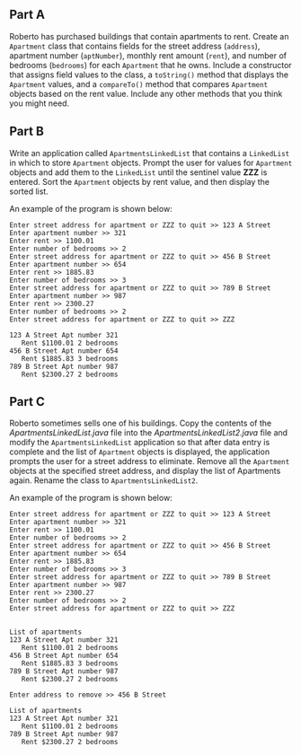 ## Part A
Roberto has purchased buildings that contain apartments to rent. Create an `Apartment` class that contains fields for the street address (`address`), apartment number (`aptNumber`), monthly rent amount (`rent`), and number of bedrooms (`bedrooms`) for each `Apartment` that he owns. Include a constructor that assigns field values to the class, a `toString()` method that displays the `Apartment` values, and a `compareTo()` method that compares `Apartment` objects based on the rent value. Include any other methods that you think you might need.


## Part B
Write an application called `ApartmentsLinkedList` that contains a `LinkedList` in which to store `Apartment` objects. Prompt the user for values for `Apartment` objects and add them to the `LinkedList` until the sentinel value **ZZZ** is entered. Sort the `Apartment` objects by rent value, and then display the sorted list.

An example of the program is shown below: 
```
Enter street address for apartment or ZZZ to quit >> 123 A Street
Enter apartment number >> 321
Enter rent >> 1100.01
Enter number of bedrooms >> 2
Enter street address for apartment or ZZZ to quit >> 456 B Street
Enter apartment number >> 654
Enter rent >> 1885.83
Enter number of bedrooms >> 3
Enter street address for apartment or ZZZ to quit >> 789 B Street
Enter apartment number >> 987
Enter rent >> 2300.27
Enter number of bedrooms >> 2
Enter street address for apartment or ZZZ to quit >> ZZZ

123 A Street Apt number 321
   Rent $1100.01 2 bedrooms
456 B Street Apt number 654
   Rent $1885.83 3 bedrooms
789 B Street Apt number 987
   Rent $2300.27 2 bedrooms
```


## Part C
Roberto sometimes sells one of his buildings. Copy the contents of the *ApartmentsLinkedList.java* file into the *ApartmentsLinkedList2.java* file and modify the `ApartmentsLinkedList` application so that after data entry is complete and the list of `Apartment` objects is displayed, the application prompts the user for a street address to eliminate. Remove all the `Apartment` objects at the specified street address, and display the list of Apartments again. Rename the class to `ApartmentsLinkedList2`. 

An example of the program is shown below: 
```
Enter street address for apartment or ZZZ to quit >> 123 A Street
Enter apartment number >> 321
Enter rent >> 1100.01
Enter number of bedrooms >> 2
Enter street address for apartment or ZZZ to quit >> 456 B Street
Enter apartment number >> 654
Enter rent >> 1885.83
Enter number of bedrooms >> 3
Enter street address for apartment or ZZZ to quit >> 789 B Street
Enter apartment number >> 987
Enter rent >> 2300.27 
Enter number of bedrooms >> 2
Enter street address for apartment or ZZZ to quit >> ZZZ


List of apartments
123 A Street Apt number 321
   Rent $1100.01 2 bedrooms
456 B Street Apt number 654
   Rent $1885.83 3 bedrooms
789 B Street Apt number 987
   Rent $2300.27 2 bedrooms

Enter address to remove >> 456 B Street

List of apartments
123 A Street Apt number 321
   Rent $1100.01 2 bedrooms
789 B Street Apt number 987
   Rent $2300.27 2 bedrooms
```

